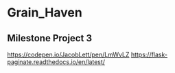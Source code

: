 # Grain_Haven

## Milestone Project 3

https://codepen.io/JacobLett/pen/LmWvLZ
https://flask-paginate.readthedocs.io/en/latest/
